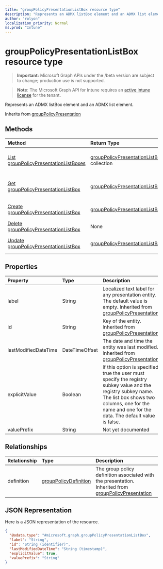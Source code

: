 ```yaml
---
title: "groupPolicyPresentationListBox resource type"
description: "Represents an ADMX listBox element and an ADMX list element."
author: "rolyon"
localization_priority: Normal
ms.prod: "Intune"
---
```


# groupPolicyPresentationListBox resource type

> **Important:** Microsoft Graph APIs under the /beta version are subject to change; production use is not supported.

> **Note:** The Microsoft Graph API for Intune requires an [active Intune license](https://go.microsoft.com/fwlink/?linkid=839381) for the tenant.

Represents an ADMX listBox element and an ADMX list element.


Inherits from [groupPolicyPresentation](../resources/intune-grouppolicy-grouppolicypresentation.md)

## Methods
|Method|Return Type|Description|
|:---|:---|:---|
|[List groupPolicyPresentationListBoxes](../api/intune-grouppolicy-grouppolicypresentationlistbox-list.md)|[groupPolicyPresentationListBox](../resources/intune-grouppolicy-grouppolicypresentationlistbox.md) collection|List properties and relationships of the [groupPolicyPresentationListBox](../resources/intune-grouppolicy-grouppolicypresentationlistbox.md) objects.|
|[Get groupPolicyPresentationListBox](../api/intune-grouppolicy-grouppolicypresentationlistbox-get.md)|[groupPolicyPresentationListBox](../resources/intune-grouppolicy-grouppolicypresentationlistbox.md)|Read properties and relationships of the [groupPolicyPresentationListBox](../resources/intune-grouppolicy-grouppolicypresentationlistbox.md) object.|
|[Create groupPolicyPresentationListBox](../api/intune-grouppolicy-grouppolicypresentationlistbox-create.md)|[groupPolicyPresentationListBox](../resources/intune-grouppolicy-grouppolicypresentationlistbox.md)|Create a new [groupPolicyPresentationListBox](../resources/intune-grouppolicy-grouppolicypresentationlistbox.md) object.|
|[Delete groupPolicyPresentationListBox](../api/intune-grouppolicy-grouppolicypresentationlistbox-delete.md)|None|Deletes a [groupPolicyPresentationListBox](../resources/intune-grouppolicy-grouppolicypresentationlistbox.md).|
|[Update groupPolicyPresentationListBox](../api/intune-grouppolicy-grouppolicypresentationlistbox-update.md)|[groupPolicyPresentationListBox](../resources/intune-grouppolicy-grouppolicypresentationlistbox.md)|Update the properties of a [groupPolicyPresentationListBox](../resources/intune-grouppolicy-grouppolicypresentationlistbox.md) object.|

## Properties
|Property|Type|Description|
|:---|:---|:---|
|label|String|Localized text label for any presentation entity. The default value is empty. Inherited from [groupPolicyPresentation](../resources/intune-grouppolicy-grouppolicypresentation.md)|
|id|String|Key of the entity. Inherited from [groupPolicyPresentation](../resources/intune-grouppolicy-grouppolicypresentation.md)|
|lastModifiedDateTime|DateTimeOffset|The date and time the entity was last modified. Inherited from [groupPolicyPresentation](../resources/intune-grouppolicy-grouppolicypresentation.md)|
|explicitValue|Boolean|If this option is specified true the user must specify the registry subkey value and the registry subkey name. The list box shows two columns, one for the name and one for the data. The default value is false.|
|valuePrefix|String|Not yet documented|

## Relationships
|Relationship|Type|Description|
|:---|:---|:---|
|definition|[groupPolicyDefinition](../resources/intune-grouppolicy-grouppolicydefinition.md)|The group policy definition associated with the presentation. Inherited from [groupPolicyPresentation](../resources/intune-grouppolicy-grouppolicypresentation.md)|

## JSON Representation
Here is a JSON representation of the resource.
<!-- {
  "blockType": "resource",
  "keyProperty": "id",
  "@odata.type": "microsoft.graph.groupPolicyPresentationListBox"
}
-->
``` json
{
  "@odata.type": "#microsoft.graph.groupPolicyPresentationListBox",
  "label": "String",
  "id": "String (identifier)",
  "lastModifiedDateTime": "String (timestamp)",
  "explicitValue": true,
  "valuePrefix": "String"
}
```





